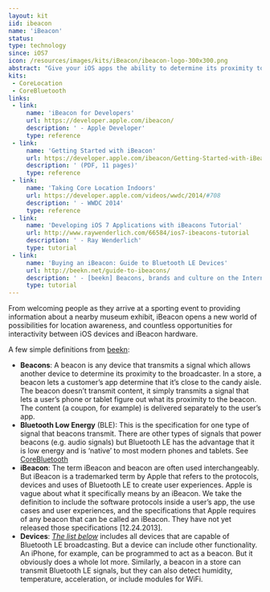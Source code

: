 ```yaml
---
layout: kit
iid: ibeacon
name: 'iBeacon'
status:
type: technology
since: iOS7
icon: /resources/images/kits/iBeacon/ibeacon-logo-300x300.png
abstract: "Give your iOS apps the ability to determine its proximity to iBeacon-enabled hardware with Core Location APIs."
kits:
 - CoreLocation
 - CoreBluetooth
links:
 - link:
     name: 'iBeacon for Developers'
     url: https://developer.apple.com/ibeacon/
     description: ' - Apple Developer'
     type: reference
 - link:
     name: 'Getting Started with iBeacon'
     url: https://developer.apple.com/ibeacon/Getting-Started-with-iBeacon.pdf
     description: ' (PDF, 11 pages)'
     type: reference
 - link:
     name: 'Taking Core Location Indoors'
     url: https://developer.apple.com/videos/wwdc/2014/#708
     description: ' - WWDC 2014'
     type: reference
 - link:
     name: 'Developing iOS 7 Applications with iBeacons Tutorial'
     url: http://www.raywenderlich.com/66584/ios7-ibeacons-tutorial
     description: ' - Ray Wenderlich'
     type: tutorial
 - link:
     name: 'Buying an iBeacon: Guide to Bluetooth LE Devices'
     url: http://beekn.net/guide-to-ibeacons/
     description: ' - [beekn] Beacons, brands and culture on the Internet of Things'
     type: tutorial
---
```


From welcoming people as they arrive at a sporting event to providing information about a nearby museum exhibit, iBeacon opens a new world of possibilities for location awareness, and countless opportunities for interactivity between iOS devices and iBeacon hardware.

A few simple definitions from [beekn](http://beekn.net/guide-to-ibeacons/):

- **Beacons**: A beacon is any device that transmits a signal which allows another device to determine its proximity to the broadcaster. In a store, a beacon lets a customer’s app determine that it’s close to the candy aisle. The beacon doesn’t transmit content, it simply transmits a signal that lets a user’s phone or tablet figure out what its proximity to the beacon. The content (a coupon, for example) is delivered separately to the user’s app.
- **Bluetooth Low Energy** (BLE): This is the specification for one type of signal that beacons transmit. There are other types of signals that power beacons (e.g. audio signals) but Bluetooth LE has the advantage that it is low energy and is ‘native’ to most modern phones and tablets. See [CoreBluetooth](/CoreBluetooth)
- **iBeacon**: The term iBeacon and beacon are often used interchangeably. But iBeacon is a trademarked term by Apple that refers to the protocols, devices and uses of Bluetooth LE to create user experiences. Apple is vague about what it specifically means by an iBeacon. We take the definition to include the software protocols inside a user’s app, the use cases and user experiences, and the specifications that Apple requires of any beacon that can be called an iBeacon. They have not yet released those specifications [12.24.2013].
- **Devices**: *[The list below](http://beekn.net/guide-to-ibeacons/)* includes all devices that are capable of Bluetooth LE broadcasting. But a device can include other functionality. An iPhone, for example, can be programmed to act as a beacon. But it obviously does a whole lot more. Similarly, a beacon in a store can transmit Bluetooth LE signals, but they can also detect humidity, temperature, acceleration, or include modules for WiFi.

